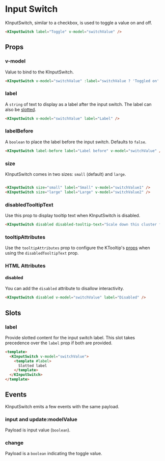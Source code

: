 # Input Switch

KInputSwitch, similar to a checkbox, is used to toggle a value on and off.

<KInputSwitch label="Toggle" v-model="vModel0" />

```html
<KInputSwitch label="Toggle" v-model="switchValue" />
```

## Props

### v-model

Value to bind to the KInputSwitch.

<KInputSwitch v-model="vModel5" :label="vModel5 ? 'Toggled on' : 'Toggled off'" />

```html
<KInputSwitch v-model="switchValue" :label="switchValue ? 'Toggled on' : 'Toggled off'" />
```

### label

A `string` of text to display as a label after the input switch. The label can also be [slotted](#slots).

<KInputSwitch v-model="vModel3" label="Label" />

```html
<KInputSwitch v-model="switchValue" label="Label" />
```

### labelBefore

A `boolean` to place the label before the input switch. Defaults to `false`.

<KInputSwitch label-before label="Label before" v-model="vModel4" />

```html
<KInputSwitch label-before label="Label before" v-model="switchValue" />
```

### size

KInputSwitch comes in two sizes: `small` (default) and `large`.

<div class="vertical-spacing">
  <KInputSwitch size="small" label="Small" v-model="vModel1" />
  <KInputSwitch size="large" label="Large" v-model="vModel2" />
</div>

```html
<KInputSwitch size="small" label="Small" v-model="switchValue1" />
<KInputSwitch size="large" label="Large" v-model="switchValue2" />
```

### disabledTooltipText

Use this prop to display tooltip text when KInputSwitch is disabled.

<KInputSwitch disabled disabled-tooltip-text="Scale down this cluster first to enable editing" v-model="vModel6" />

```html
<KInputSwitch disabled disabled-tooltip-text="Scale down this cluster first to enable editing" v-model="switchValue" />
```

### tooltipAttributes

Use the `tooltipAttributes` prop to configure the KTooltip's [props](/components/tooltip) when using the `disabledTooltipText` prop.

### HTML Attributes

#### disabled

You can add the `disabled` attribute to disallow interactivity.

<KInputSwitch disabled v-model="vModel7" label="Disabled" />

```html
<KInputSwitch disabled v-model="switchValue" label="Disabled" />
```

## Slots

### label

Provide slotted content for the input switch label. This slot takes precedence over the `label` prop if both are provided.

<KInputSwitch v-model="vModel8">
  <template #label>
    Slotted label
  </template>
</KInputSwitch>

```html
<template>
  <KInputSwitch v-model="switchValue">
    <template #label>
      Slotted label
    </template>
  </KInputSwitch>
</template>
```

## Events

KInputSwitch emits a few events with the same payload.

### input and update:modelValue

Payload is input value (`boolean`).

### change

Payload is a `boolean` indicating the toggle value.

<script setup lang="ts">
import { ref } from 'vue'

const vModel0 = ref<boolean>(true)
const vModel1 = ref<boolean>(false)
const vModel2 = ref<boolean>(false)
const vModel3 = ref<boolean>(false)
const vModel4 = ref<boolean>(false)
const vModel5 = ref<boolean>(false)
const vModel6 = ref<boolean>(true)
const vModel7 = ref<boolean>(false)
const vModel8 = ref<boolean>(false)
</script>

<style lang="scss" scoped>
.vertical-spacing {
  display: flex;
  flex-direction: column;
  gap: $kui-space-40;
}
</style>

